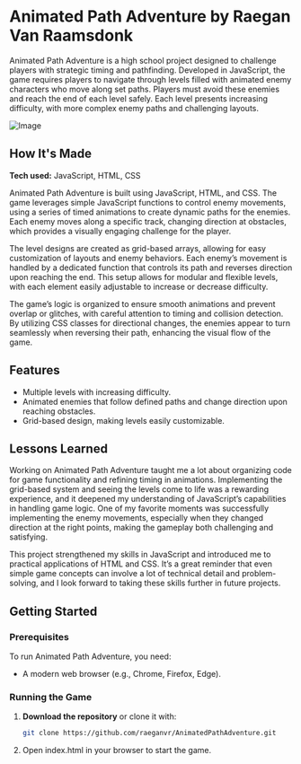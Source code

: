 # Animated Path Adventure by Raegan Van Raamsdonk

Animated Path Adventure is a high school project designed to challenge players with strategic timing and pathfinding. Developed in JavaScript, the game requires players to navigate through levels filled with animated enemy characters who move along set paths. Players must avoid these enemies and reach the end of each level safely. Each level presents increasing difficulty, with more complex enemy paths and challenging layouts.

![Image](https://github.com/user-attachments/assets/placeholder-image.png)

## How It's Made
**Tech used:** JavaScript, HTML, CSS

Animated Path Adventure is built using JavaScript, HTML, and CSS. The game leverages simple JavaScript functions to control enemy movements, using a series of timed animations to create dynamic paths for the enemies. Each enemy moves along a specific track, changing direction at obstacles, which provides a visually engaging challenge for the player.

The level designs are created as grid-based arrays, allowing for easy customization of layouts and enemy behaviors. Each enemy’s movement is handled by a dedicated function that controls its path and reverses direction upon reaching the end. This setup allows for modular and flexible levels, with each element easily adjustable to increase or decrease difficulty.

The game’s logic is organized to ensure smooth animations and prevent overlap or glitches, with careful attention to timing and collision detection. By utilizing CSS classes for directional changes, the enemies appear to turn seamlessly when reversing their path, enhancing the visual flow of the game.

## Features
- Multiple levels with increasing difficulty.
- Animated enemies that follow defined paths and change direction upon reaching obstacles.
- Grid-based design, making levels easily customizable.

## Lessons Learned

Working on Animated Path Adventure taught me a lot about organizing code for game functionality and refining timing in animations. Implementing the grid-based system and seeing the levels come to life was a rewarding experience, and it deepened my understanding of JavaScript’s capabilities in handling game logic. One of my favorite moments was successfully implementing the enemy movements, especially when they changed direction at the right points, making the gameplay both challenging and satisfying.

This project strengthened my skills in JavaScript and introduced me to practical applications of HTML and CSS. It’s a great reminder that even simple game concepts can involve a lot of technical detail and problem-solving, and I look forward to taking these skills further in future projects.

## Getting Started

### Prerequisites
To run Animated Path Adventure, you need:
- A modern web browser (e.g., Chrome, Firefox, Edge).

### Running the Game

1. **Download the repository** or clone it with:
   ```bash
   git clone https://github.com/raeganvr/AnimatedPathAdventure.git
2. Open index.html in your browser to start the game.